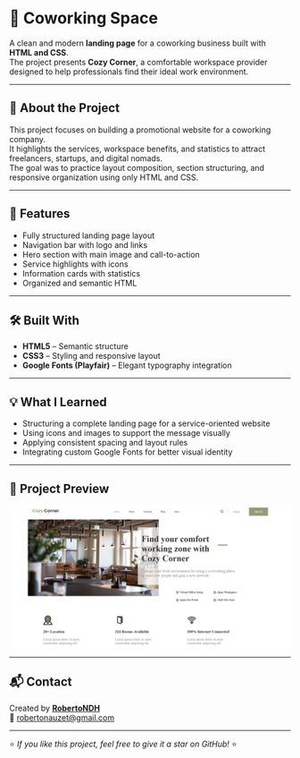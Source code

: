 # 🏢 Coworking Space

A clean and modern **landing page** for a coworking business built with **HTML and CSS**.  
The project presents **Cozy Corner**, a comfortable workspace provider designed to help professionals find their ideal work environment.

---

## 🧠 About the Project

This project focuses on building a promotional website for a coworking company.  
It highlights the services, workspace benefits, and statistics to attract freelancers, startups, and digital nomads.  
The goal was to practice layout composition, section structuring, and responsive organization using only HTML and CSS.

---

## 🧩 Features

- Fully structured landing page layout  
- Navigation bar with logo and links  
- Hero section with main image and call-to-action  
- Service highlights with icons  
- Information cards with statistics  
- Organized and semantic HTML  

---

## 🛠️ Built With

- **HTML5** – Semantic structure  
- **CSS3** – Styling and responsive layout  
- **Google Fonts (Playfair)** – Elegant typography integration  

---

## 💡 What I Learned

- Structuring a complete landing page for a service-oriented website  
- Using icons and images to support the message visually  
- Applying consistent spacing and layout rules  
- Integrating custom Google Fonts for better visual identity  

---

## 📸 Project Preview

![Project Preview](./img/screenshot.png)

---

## 📬 Contact

Created by **[RobertoNDH](https://github.com/RobertoNDH)**  
📧 robertonauzet@gmail.com  

---

⭐ *If you like this project, feel free to give it a star on GitHub!* ⭐

